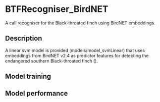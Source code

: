 # BTFRecogniser_BirdNET
A call recogniser for the Black-throated finch using BirdNET embeddings.


## Description

A linear svm model is provided (models/model_svmLinear) that uses embeddings from BirdNET v2.4 as predictor features for detecting the endangered southern Black-throated finch ().


## Model training


## Model performance

